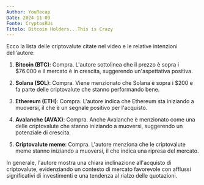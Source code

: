 ```yaml
---
Author: YouRecap
Date: 2024-11-09
Fonte: CryptosRUs
Titolo: Bitcoin Holders...This is Crazy
---
```


Ecco la lista delle criptovalute citate nel video e le relative intenzioni dell'autore:

1. **Bitcoin (BTC)**: Compra. L'autore sottolinea che il prezzo è sopra i $76.000 e il mercato è in crescita, suggerendo un'aspettativa positiva.

2. **Solana (SOL)**: Compra. Viene menzionato che Solana è sopra i $200 e fa parte delle criptovalute che stanno performando bene.

3. **Ethereum (ETH)**: Compra. L'autore indica che Ethereum sta iniziando a muoversi, il che è un segnale positivo per l'acquisto.

4. **Avalanche (AVAX)**: Compra. Anche Avalanche è menzionato come una delle criptovalute che stanno iniziando a muoversi, suggerendo un potenziale di crescita.

5. **Criptovalute meme**: Compra. L'autore menziona che le criptovalute meme stanno iniziando a muoversi, il che indica una ripresa del mercato.

In generale, l'autore mostra una chiara inclinazione all'acquisto di criptovalute, evidenziando un contesto di mercato favorevole con afflussi significativi di investimenti e una tendenza al rialzo delle quotazioni.

